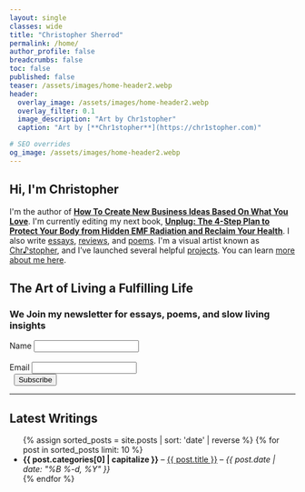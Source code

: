 ```yaml
---
layout: single
classes: wide
title: "Christopher Sherrod"
permalink: /home/
author_profile: false
breadcrumbs: false
toc: false
published: false
teaser: /assets/images/home-header2.webp
header:
  overlay_image: /assets/images/home-header2.webp
  overlay_filter: 0.1
  image_description: "Art by Chr1stopher"
  caption: "Art by [**Chr1stopher**](https://chr1stopher.com)"

# SEO overrides
og_image: /assets/images/home-header2.webp
---
```


## Hi, I'm Christopher

I'm the author of [**How To Create New Business Ideas Based On What You Love**](/business-ideas/). I'm currently editing my next book, [**Unplug: The 4-Step Plan to Protect Your Body from Hidden EMF Radiation and Reclaim Your Health**](/unplug/). I also write [essays](/categories/#essays), [reviews](/categories/#reviews/), and [poems](/categories/#poems). I'm a visual artist known as [Chr♪stopher](https://chr1stopher.com), and I’ve launched several helpful [projects](/projects/). You can learn [more about me here](/about/).

## The Art of Living a Fulfilling Life  
### We Join my newsletter for essays, poems, and slow living insights

<form
  action="https://mail.nanakasha.com/subscribe"
  method="POST"
  accept-charset="utf-8"
  class="newsletter-form"
>
  <div class="newsletter-field">
    <label for="name">Name</label>
    <input type="text" name="name" id="name" />
  </div>
&nbsp;
  <div class="newsletter-field">
    <label for="email">Email</label>
    <input type="email" name="email" id="email" />
  </div>

  <div style="display: none">
    <label for="hp">HP</label>
    <input type="text" name="hp" id="hp" />
  </div>

  <input type="hidden" name="list" value="J1vJg86fQyfkjB72mTmpfA" />
  <input type="hidden" name="subform" value="yes" />
&nbsp;
  <input
    type="submit"
    name="submit"
    id="submit"
    value="Subscribe"
    class="newsletter-submit"
  />
</form>

---

## Latest Writings

<article>
  <ul>
    {% assign sorted_posts = site.posts | sort: 'date' | reverse %}
    {% for post in sorted_posts limit: 10 %}
      <li>
        <strong>{{ post.categories[0] | capitalize }}</strong> – 
        <a href="{{ post.url | relative_url }}">{{ post.title }}</a>
        – <em>{{ post.date | date: "%B %-d, %Y" }}</em>
      </li>
    {% endfor %}
  </ul>
</article>
